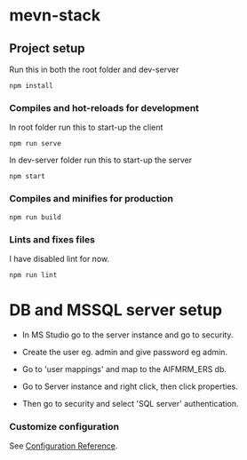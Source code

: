 # mevn-stack

## Project setup

Run this in both the root folder and dev-server

```
npm install
```

### Compiles and hot-reloads for development

In root folder run this to start-up the client

```
npm run serve
```
In dev-server folder run this to start-up the server

```
npm start
```
### Compiles and minifies for production
```
npm run build
```

### Lints and fixes files

I have disabled lint for now.

```
npm run lint
```

# DB and MSSQL server setup

- In MS Studio go to the server instance and go to security.
- Create the user eg. admin and give password eg admin.
- Go to 'user mappings' and map to the AIFMRM_ERS db.

- Go to Server instance and right click, then click properties.
- Then go to security and select 'SQL server' authentication.

### Customize configuration
See [Configuration Reference](https://cli.vuejs.org/config/).
